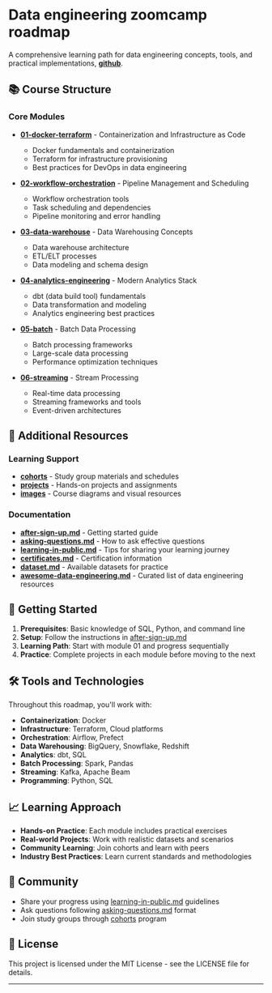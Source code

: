# Data engineering zoomcamp roadmap

A comprehensive learning path for data engineering concepts, tools, and practical implementations, **[github](https://github.com/DataTalksClub/data-engineering-zoomcamp)**.

## 📚 Course Structure

### Core Modules

- **[01-docker-terraform](./01-docker-terraform/)** - Containerization and Infrastructure as Code
  - Docker fundamentals and containerization
  - Terraform for infrastructure provisioning
  - Best practices for DevOps in data engineering

- **[02-workflow-orchestration](./02-workflow-orchestration/)** - Pipeline Management and Scheduling
  - Workflow orchestration tools
  - Task scheduling and dependencies
  - Pipeline monitoring and error handling

- **[03-data-warehouse](./03-data-warehouse/)** - Data Warehousing Concepts
  - Data warehouse architecture
  - ETL/ELT processes
  - Data modeling and schema design

- **[04-analytics-engineering](./04-analytics-engineering/)** - Modern Analytics Stack
  - dbt (data build tool) fundamentals
  - Data transformation and modeling
  - Analytics engineering best practices

- **[05-batch](./05-batch/)** - Batch Data Processing
  - Batch processing frameworks
  - Large-scale data processing
  - Performance optimization techniques

- **[06-streaming](./06-streaming/)** - Stream Processing
  - Real-time data processing
  - Streaming frameworks and tools
  - Event-driven architectures

## 🎯 Additional Resources

### Learning Support
- **[cohorts](./cohorts/)** - Study group materials and schedules
- **[projects](./projects/)** - Hands-on projects and assignments
- **[images](./images/)** - Course diagrams and visual resources

### Documentation
- **[after-sign-up.md](./after-sign-up.md)** - Getting started guide
- **[asking-questions.md](./asking-questions.md)** - How to ask effective questions
- **[learning-in-public.md](./learning-in-public.md)** - Tips for sharing your learning journey
- **[certificates.md](./certificates.md)** - Certification information
- **[dataset.md](./dataset.md)** - Available datasets for practice
- **[awesome-data-engineering.md](./awesome-data-engineering.md)** - Curated list of data engineering resources

## 🚀 Getting Started

1. **Prerequisites**: Basic knowledge of SQL, Python, and command line
2. **Setup**: Follow the instructions in [after-sign-up.md](./after-sign-up.md)
3. **Learning Path**: Start with module 01 and progress sequentially
4. **Practice**: Complete projects in each module before moving to the next

## 🛠️ Tools and Technologies

Throughout this roadmap, you'll work with:
- **Containerization**: Docker
- **Infrastructure**: Terraform, Cloud platforms
- **Orchestration**: Airflow, Prefect
- **Data Warehousing**: BigQuery, Snowflake, Redshift
- **Analytics**: dbt, SQL
- **Batch Processing**: Spark, Pandas
- **Streaming**: Kafka, Apache Beam
- **Programming**: Python, SQL

## 📈 Learning Approach

- **Hands-on Practice**: Each module includes practical exercises
- **Real-world Projects**: Work with realistic datasets and scenarios
- **Community Learning**: Join cohorts and learn with peers
- **Industry Best Practices**: Learn current standards and methodologies

## 🤝 Community

- Share your progress using [learning-in-public.md](./learning-in-public.md) guidelines
- Ask questions following [asking-questions.md](./asking-questions.md) format
- Join study groups through [cohorts](./cohorts/) program

## 📝 License

This project is licensed under the MIT License - see the LICENSE file for details.

---